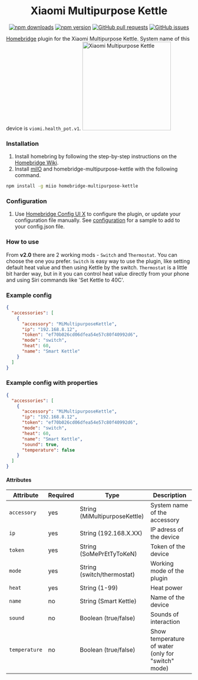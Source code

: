 <span align="center">

# Xiaomi Multipurpose Kettle

[![npm downloads](https://badgen.net/npm/dt/homebridge-multipurpose-kettle)](https://www.npmjs.com/package/homebridge-multipurpose-kettle)
[![npm version](https://badgen.net/npm/v/homebridge-multipurpose-kettle)](https://www.npmjs.com/package/homebridge-multipurpose-kettle)
[![GitHub pull requests](https://img.shields.io/github/issues-pr/ch3rn1k/homebridge-multipurpose-kettle.svg)](https://github.com/ch3rn1k/homebridge-multipurpose-kettle/pulls)
[![GitHub issues](https://img.shields.io/github/issues/ch3rn1k/homebridge-multipurpose-kettle.svg)](https://github.com/ch3rn1k/homebridge-multipurpose-kettle/issues)

</span>

[Homebridge](https://github.com/homebridge/homebridge) plugin for the Xiaomi Multipurpose Kettle. System name of this device is `viomi.health_pot.v1`.
<img src="https://i.imgur.com/WnLsZ2c.jpg" alt="Xiaomi Multipurpose Kettle" height="240">

### Installation

1. Install homebring by following the step-by-step instructions on the [Homebridge Wiki](https://github.com/homebridge/homebridge/wiki).
2. Install [miIO](https://github.com/aholstenson/miio/blob/master/README.md) and homebridge-multipurpose-kettle with the following command.

```bash
npm install -g miio homebridge-multipurpose-kettle
```

### Configuration

1. Use [Homebridge Config UI X](https://github.com/oznu/homebridge-config-ui-x) to configure the plugin, or update your configuration file manually. See [configuration](#example-config) for a sample to add to your config.json file.

### How to use

From **v2.0** there are 2 working mods - `Switch` and `Thermostat`. You can choose the one you prefer. `Switch` is easy way to use the plugin, like setting default heat value and then using Kettle by the switch. `Thermostat` is a little bit harder way, but in it you can control heat value directly from your phone and using Siri commands like 'Set Kettle to 40C'.

### Example config

```json
{
  "accessories": [
    {
      "accessory": "MiMultipurposeKettle",
      "ip": "192.168.8.12",
      "token": "ef70b026cd06dfea54e57c80f40992d6",
      "mode": "switch",
      "heat": 60,
      "name": "Smart Kettle"
    }
  ]
}
```

### Example config with properties

```json
{
  "accessories": [
    {
      "accessory": "MiMultipurposeKettle",
      "ip": "192.168.8.12",
      "token": "ef70b026cd06dfea54e57c80f40992d6",
      "mode": "switch",
      "heat": 60,
      "name": "Smart Kettle",
      "sound": true,
      "temperature": false
    }
  ]
}
```

#### Attributes

| Attribute     | Required | Type                          | Description                                        |
| ------------- | -------- | ----------------------------- | -------------------------------------------------- |
| `accessory`   | yes      | String (MiMultipurposeKettle) | System name of the accessory                       |
| `ip`          | yes      | String (192.168.X.XX)         | IP adress of the device                            |
| `token`       | yes      | String (SoMePrEtTyToKeN)      | Token of the device                                |
| `mode`        | yes      | String (switch/thermostat)    | Working mode of the plugin                         |
| `heat`        | yes      | String (1-99)                 | Heat power                                         |
| `name`        | no       | String (Smart Kettle)         | Name of the device                                 |
| `sound`       | no       | Boolean (true/false)          | Sounds of interaction                              |
| `temperature` | no       | Boolean (true/false)          | Show temperature of water (only for "switch" mode) |
